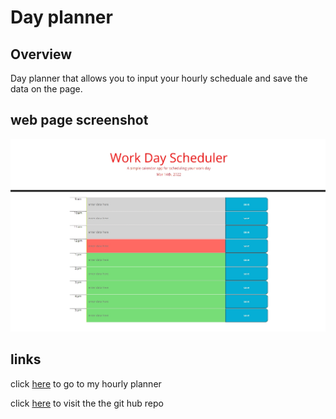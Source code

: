 # Day planner 

## Overview

Day planner that allows you to input your hourly scheduale and save the data on the page. 

## web page screenshot 

![site screenshot](./Assets/Screenshot%20(22).jpg)

## links 

click [here](https://alexwsalazar.github.io/Planner-html/) to go to my hourly planner 

click [here](https://github.com/alexwsalazar/Planner-html) to visit the the git hub repo